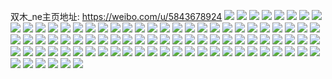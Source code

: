 双木_ne主页地址: https://weibo.com/u/5843678924 
![](https://wx4.sinaimg.cn/mw2000/006nttPSgy1h93rbs2fnyj323u2t4e81.jpg) 
![](https://wx4.sinaimg.cn/mw2000/006nttPSgy1h93rbtpjhnj32c02paqv5.jpg) 
![](https://wx4.sinaimg.cn/mw2000/006nttPSgy1h93rbuozdfj32782xnhdt.jpg) 
![](https://wx4.sinaimg.cn/mw2000/006nttPSgy1h93rbxs7jfj325637k4qr.jpg) 
![](https://wx4.sinaimg.cn/mw2000/006nttPSgy1h8ugyv2bpij32c0340e83.jpg) 
![](https://wx4.sinaimg.cn/mw2000/006nttPSgy1h8ugzl1ykpj32c0340qv8.jpg) 
![](https://wx4.sinaimg.cn/mw2000/006nttPSgy1h8uh073iwnj32c0340qv7.jpg) 
![](https://wx4.sinaimg.cn/mw2000/006nttPSgy1h8uh1ha5obj32c0340hdw.jpg) 
![](https://wx4.sinaimg.cn/mw2000/006nttPSgy1h8uh1ocwf0j32c0340b2b.jpg) 
![](https://wx4.sinaimg.cn/mw2000/006nttPSgy1h8uh1s4coxj31sc2dskjl.jpg) 
![](https://wx4.sinaimg.cn/mw2000/006nttPSgy1h8uh1wccfkj31sc2dsu0x.jpg) 
![](https://wx4.sinaimg.cn/mw2000/006nttPSgy1h8ugybcxlsj31sc2dsu0x.jpg) 
![](https://wx4.sinaimg.cn/mw2000/006nttPSgy1h8uh244jgxj32c03401l0.jpg) 
![](https://wx4.sinaimg.cn/mw2000/006nttPSgy1h8uh2cr3b6j32c0340qv8.jpg) 
![](https://wx4.sinaimg.cn/mw2000/006nttPSgy1h8uh2iv17rj32c03407wj.jpg) 
![](https://wx4.sinaimg.cn/mw2000/006nttPSgy1h8isb7mdmlj32c0389e82.jpg) 
![](https://wx4.sinaimg.cn/mw2000/006nttPSgy1h8isbgz68jj32c0369u10.jpg) 
![](https://wx4.sinaimg.cn/mw2000/006nttPSgy1h8isbnt8gij31rx340x6q.jpg) 
![](https://wx4.sinaimg.cn/mw2000/006nttPSgy1h8isbtxs0dj31yk2vtx6p.jpg) 
![](https://wx4.sinaimg.cn/mw2000/006nttPSgy1h8hp5nnom0j329w2x8hdu.jpg) 
![](https://wx4.sinaimg.cn/mw2000/006nttPSgy1h8hp5pyudpj323s2nkb2a.jpg) 
![](https://wx4.sinaimg.cn/mw2000/006nttPSgy1h8hp5v1i8pj329f32ab2b.jpg) 
![](https://wx4.sinaimg.cn/mw2000/006nttPSgy1h8hp60bpr2j32c03401l0.jpg) 
![](https://wx4.sinaimg.cn/mw2000/006nttPSgy1h8hp647z8cj32c03407wj.jpg) 
![](https://wx4.sinaimg.cn/mw2000/006nttPSgy1h8hp6fh658j30n00vlwnn.jpg) 
![](https://wx4.sinaimg.cn/mw2000/006nttPSgy1h8hp6fxcitj30n00w0dn6.jpg) 
![](https://wx4.sinaimg.cn/mw2000/006nttPSgy1h83w5dkurtj32c0340hdw.jpg) 
![](https://wx4.sinaimg.cn/mw2000/006nttPSgy1h83w5mx5qlj32c0340qv8.jpg) 
![](https://wx4.sinaimg.cn/mw2000/006nttPSgy1h83w5u31pkj31401e0kap.jpg) 
![](https://wx4.sinaimg.cn/mw2000/006nttPSgy1h83w5s2cd7j32c03407wk.jpg) 
![](https://wx4.sinaimg.cn/mw2000/006nttPSgy1h83w5vlmnqj31401e0awy.jpg) 
![](https://wx4.sinaimg.cn/mw2000/006nttPSgy1h83w5fnbg2j326b2ygx6q.jpg) 
![](https://wx4.sinaimg.cn/mw2000/006nttPSgy1h83w585pw0j31401dv7g5.jpg) 
![](https://wx4.sinaimg.cn/mw2000/006nttPSgy1h83w5su3m2j31401e07jc.jpg) 
![](https://wx4.sinaimg.cn/mw2000/006nttPSgy1h7ozjk3tggj317336cx6p.jpg) 
![](https://wx4.sinaimg.cn/mw2000/006nttPSgy1h7ozjmgbh4j30xc3z0x6p.jpg) 
![](https://wx4.sinaimg.cn/mw2000/006nttPSgy1h7ozjp84c0j30z436chdu.jpg) 
![](https://wx4.sinaimg.cn/mw2000/006nttPSgy1h7ozjqlpbmj32982wcu0x.jpg) 
![](https://wx4.sinaimg.cn/mw2000/006nttPSgy1h7ozjscl61j31y22qde82.jpg) 
![](https://wx4.sinaimg.cn/mw2000/006nttPSgy1h7ozjvcu3fj31vj2nsx6p.jpg) 
![](https://wx4.sinaimg.cn/mw2000/006nttPSgy1h7ozjykr1ij325b2trkjm.jpg) 
![](https://wx4.sinaimg.cn/mw2000/006nttPSgy1h7ozk3kk8gj32c0340hdv.jpg) 
![](https://wx4.sinaimg.cn/mw2000/006nttPSgy1h7ozk5e1jyj32032qqb2a.jpg) 
![](https://wx4.sinaimg.cn/mw2000/006nttPSgy1h7ozk8cg0bj31o0280x6p.jpg) 
![](https://wx4.sinaimg.cn/mw2000/006nttPSgy1h7ozkd3efdj31sc2ds1ky.jpg) 
![](https://wx4.sinaimg.cn/mw2000/006nttPSgy1h7lblywy13j32c0341qv7.jpg) 
![](https://wx4.sinaimg.cn/mw2000/006nttPSgy1h7lbm1rvhej32c035d1l0.jpg) 
![](https://wx4.sinaimg.cn/mw2000/006nttPSgy1h7lbm585ulj32c0340x6r.jpg) 
![](https://wx4.sinaimg.cn/mw2000/006nttPSgy1h7lbm8vbicj32c0340u0z.jpg) 
![](https://wx4.sinaimg.cn/mw2000/006nttPSgy1h7lbmbqzeij32c0340npf.jpg) 
![](https://wx4.sinaimg.cn/mw2000/006nttPSgy1h7kyewy8lnj31zj262hdt.jpg) 
![](https://wx4.sinaimg.cn/mw2000/006nttPSgy1h7kyezezg7j323z28xqv5.jpg) 
![](https://wx4.sinaimg.cn/mw2000/006nttPSgy1h6u8uafe4pj32c0341b2b.jpg) 
![](https://wx4.sinaimg.cn/mw2000/006nttPSgy1h6u8ucuop2j32c0341x6q.jpg) 
![](https://wx4.sinaimg.cn/mw2000/006nttPSgy1h6s6usi5i2j32c0340npf.jpg) 
![](https://wx4.sinaimg.cn/mw2000/006nttPSgy1h6s6uwqxdbj326e2wjx6q.jpg) 
![](https://wx4.sinaimg.cn/mw2000/006nttPSgy1h6s6v17xxej32c0341e83.jpg) 
![](https://wx4.sinaimg.cn/mw2000/006nttPSgy1h6s6v5z5f5j32c0340e83.jpg) 
![](https://wx4.sinaimg.cn/mw2000/006nttPSgy1h6s6uo75r5j32c0341kjn.jpg) 
![](https://wx4.sinaimg.cn/mw2000/006nttPSgy1h6s6vas71bj32c0341kdr.jpg) 
![](https://wx4.sinaimg.cn/mw2000/006nttPSgy1h6s6vfonswj32c03411kz.jpg) 
![](https://wx4.sinaimg.cn/mw2000/006nttPSgy1h6s6vjtj15j32c0341qbc.jpg) 
![](https://wx4.sinaimg.cn/mw2000/006nttPSgy1h6s6vnlhyqj32c03404bf.jpg) 
![](https://wx4.sinaimg.cn/mw2000/006nttPSgy1h6qvynop8ij326t2z7hdu.jpg) 
![](https://wx4.sinaimg.cn/mw2000/006nttPSgy1h6qvyud76gj321j2tw130.jpg) 
![](https://wx4.sinaimg.cn/mw2000/006nttPSgy1h6qvyfm419j32c03411kz.jpg) 
![](https://wx4.sinaimg.cn/mw2000/006nttPSgy1h6qvz39zbaj32c03407lb.jpg) 
![](https://wx4.sinaimg.cn/mw2000/006nttPSgy1h6qvzb9ifcj32c0340qv6.jpg) 
![](https://wx4.sinaimg.cn/mw2000/006nttPSgy1h6qvzk1144j32c0340qv6.jpg) 
![](https://wx4.sinaimg.cn/mw2000/006nttPSgy1h6j7bwrlumj328c2w87wi.jpg) 
![](https://wx4.sinaimg.cn/mw2000/006nttPSgy1h6j7c60s1nj322i2ocx6p.jpg) 
![](https://wx4.sinaimg.cn/mw2000/006nttPSgy1h6j7c05db7j32c0352b29.jpg) 
![](https://wx4.sinaimg.cn/mw2000/006nttPSgy1h6j7c2ks7vj32c0340x6q.jpg) 
![](https://wx4.sinaimg.cn/mw2000/006nttPSgy1h5q1lca4nnj30n00pewlf.jpg) 
![](https://wx4.sinaimg.cn/mw2000/006nttPSgy1h4ukxaclvcj31o00p77be.jpg) 
![](https://wx4.sinaimg.cn/mw2000/006nttPSgy1h4ukx9mgp2j31o00p5wlr.jpg) 
![](https://wx4.sinaimg.cn/mw2000/006nttPSgy1h4ukx8u2y4j31o00p5wkl.jpg) 
![](https://wx4.sinaimg.cn/mw2000/006nttPSgy1h4s6t8x5q7j32br2d8b2a.jpg) 
![](https://wx4.sinaimg.cn/mw2000/006nttPSgy1h4s6tay0j2j32o03k0x6r.jpg) 
![](https://wx4.sinaimg.cn/mw2000/006nttPSgy1h4s6tdfs9nj32o03k07wl.jpg) 
![](https://wx4.sinaimg.cn/mw2000/006nttPSgy1h4s6tfviarj32dc35shdx.jpg) 
![](https://wx4.sinaimg.cn/mw2000/006nttPSgy1h4s6t1nm4rj32dc35se83.jpg) 
![](https://wx4.sinaimg.cn/mw2000/006nttPSgy1h4s6thpw5ej32dc35shdv.jpg) 
![](https://wx4.sinaimg.cn/mw2000/006nttPSgy1h4s6tjbgulj32dc35sx6q.jpg) 
![](https://wx4.sinaimg.cn/mw2000/006nttPSgy1h4s6t5i95oj32c0340x6q.jpg) 
![](https://wx4.sinaimg.cn/mw2000/006nttPSgy1h4s6tnrik3j324w31kb2d.jpg) 
![](https://wx4.sinaimg.cn/mw2000/006nttPSgy1h4s6u2l8l9j32dc35s1kz.jpg) 
![](https://wx4.sinaimg.cn/mw2000/006nttPSgy1h4ovr7qtuwj32c0340npf.jpg) 
![](https://wx4.sinaimg.cn/mw2000/006nttPSgy1h4ovuqkevgj32c0340hdv.jpg) 
